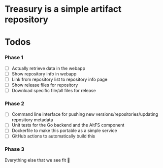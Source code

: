 # Treasury is a simple artifact repository

# Todos

### Phase 1

- [ ] Actually retrieve data in the webapp
- [ ] Show repository info in webapp
- [ ] Link from repository list to repository info page
- [ ] Show release files for repository
- [ ] Download specific file/all files for release

### Phase 2

- [ ] Command line interface for pushing new versions/repositories/updating repository metadata
- [ ] Unit tests for the Go backend and the AltFS component
- [ ] Dockerfile to make this portable as a simple service
- [ ] GitHub actions to automatically build this

### Phase 3

Everything else that we see fit :shrug:
